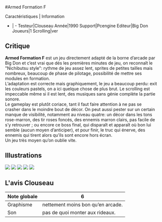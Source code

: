 #Armed Formation F

Caractéristiques | Information
- | -
Testeur|Clouseau
Année|1990
Support|Pcengine
Editeur|Big Don
Joueurs|1
Scrolling|ver

## Critique
<b>Armed Formation F</b> est un jeu directement adapté de la borne d’arcade par Big Don et c’est vrai que dés les premières minutes de jeu, on reconnaît le "Nichibutsu style": rythme de jeu assez lent, sprites de petites tailles mais nombreux, beaucoup de phase de pilotage, possibilité de mettre ses modules en formation.<br/>L’adaptation est correcte mais graphiquement, le jeu a beaucoup perdu: exit les couleurs pastels, on a ici quelque chose de plus brut. Le scrolling est impeccable même si il est lent, des musiques sans génie complète la partie sonore. <br/>Le gameplay est plutôt coriace, tant il faut faire attention à ne pas se crasher dans le moindre bout de décor. On peut aussi pester sur un certain manque de visibilité, notamment au niveau quatre: un décor dans les tons rose-marron, des tir roses foncés, des ennemis marron clairs, pas facile de s’y retrouver ; ou encore ce boss final, qui disparaît et apparaît où bon lui semble (aucun moyen d’anticiper), et pour finir, le truc qui énerve, des ennemis qui tirent alors qu’ils sont encore hors écran.<br/>Un jeu très moyen qu’on oublie vite.

## Illustrations
![](http://www.shmup.com/images/thumbs/img_fiche_1_375.jpg)
![](http://www.shmup.com/images/thumbs/img_fiche_2_375.jpg)
![](http://www.shmup.com/images/thumbs/img_fiche_3_375.jpg)
![](http://www.shmup.com/images/thumbs/)
![](http://www.shmup.com/images/thumbs/)

## L'avis Clouseau
Note globale|6
-|-
Graphisme|nettement moins bon qu’en arcade.
Son|pas de quoi monter aux rideaux.
